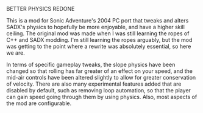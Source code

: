 BETTER PHYSICS REDONE

This is a mod for Sonic Adventure's 2004 PC port that tweaks and alters SADX's physics to hopefully be more enjoyable, and have a higher skill ceiling. The original mod was made when I was still learning the ropes of C++ and SADX modding. I'm still learning the ropes arguably, but the mod was getting to the point where a rewrite was absolutely essential, so here we are. 

In terms of specific gameplay tweaks, the slope physics have been changed so that rolling has far greater of an effect on your speed, and the mid-air controls have been altered slightly to allow for greater conservation of velocity. There are also many experimental features added that are disabled by default, such as removing loop automation, so that the player can gain speed going through them by using physics. Also, most aspects of the mod are configurable.